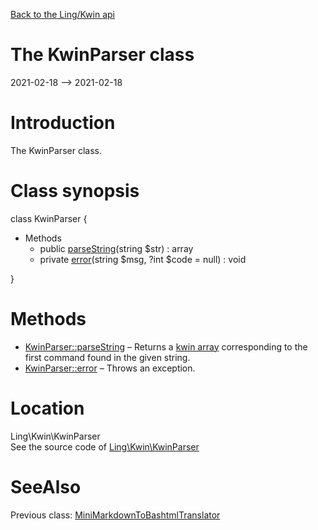 [Back to the Ling/Kwin api](https://github.com/lingtalfi/Kwin/blob/master/doc/api/Ling/Kwin.md)



The KwinParser class
================
2021-02-18 --> 2021-02-18






Introduction
============

The KwinParser class.



Class synopsis
==============


class <span class="pl-k">KwinParser</span>  {

- Methods
    - public [parseString](https://github.com/lingtalfi/Kwin/blob/master/doc/api/Ling/Kwin/KwinParser/parseString.md)(string $str) : array
    - private [error](https://github.com/lingtalfi/Kwin/blob/master/doc/api/Ling/Kwin/KwinParser/error.md)(string $msg, ?int $code = null) : void

}






Methods
==============

- [KwinParser::parseString](https://github.com/lingtalfi/Kwin/blob/master/doc/api/Ling/Kwin/KwinParser/parseString.md) &ndash; Returns a [kwin array](https://github.com/lingtalfi/TheBar/blob/master/discussions/kwin-notation.md#kwin-array) corresponding to the first command found in the given string.
- [KwinParser::error](https://github.com/lingtalfi/Kwin/blob/master/doc/api/Ling/Kwin/KwinParser/error.md) &ndash; Throws an exception.





Location
=============
Ling\Kwin\KwinParser<br>
See the source code of [Ling\Kwin\KwinParser](https://github.com/lingtalfi/Kwin/blob/master/KwinParser.php)



SeeAlso
==============
Previous class: [MiniMarkdownToBashtmlTranslator](https://github.com/lingtalfi/Kwin/blob/master/doc/api/Ling/Kwin/Helper/MiniMarkdownToBashtmlTranslator.md)<br>

